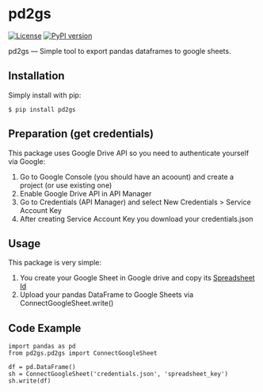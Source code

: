 pd2gs
===========
[![License](https://img.shields.io/pypi/l/pd2gs.svg)](https://pypi.python.org/pypi/pd2gs/)
[![PyPI version](https://badge.fury.io/py/pd2gs.svg)](https://pypi.python.org/pypi/pd2gs)


pd2gs — Simple tool to export pandas dataframes to google sheets.


Installation
--------
Simply install with pip:  
    
    $ pip install pd2gs
    
Preparation (get credentials)
--------
This package uses Google Drive API so you need to authenticate yourself via Google:  
1.  Go to Google Console (you should have an acoount) and create a project (or use existing one)  
2.  Enable Google Drive API in API Manager  
3.  Go to Credentials (API Manager) and select New Credentials > Service Account Key  
4.  After creating Service Account Key you download your credentials.json  

Usage
--------
This package is very simple:  
1.  You create your Google Sheet in Google drive and copy its <a href="http://take.ms/JP5iC">Spreadsheet Id</a>  
2.  Upload your pandas DataFrame to Google Sheets via ConnectGoogleSheet.write()

Code Example
--------
    import pandas as pd      
    from pd2gs.pd2gs import ConnectGoogleSheet 
         
    df = pd.DataFrame()         
    sh = ConnectGoogleSheet('credentials.json', 'spreadsheet_key')    
    sh.write(df)    
